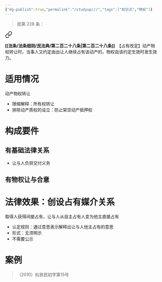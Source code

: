 ```yaml
---
{"dg-publish":true,"permalink":"/studyup///","tags":["知识点","物权"]}
---
```


>民第 228 条：
<div class="transclusion internal-embed is-loaded"><a class="markdown-embed-link" href="/////#t228" aria-label="Open link"><svg xmlns="http://www.w3.org/2000/svg" width="24" height="24" viewBox="0 0 24 24" fill="none" stroke="currentColor" stroke-width="2" stroke-linecap="round" stroke-linejoin="round" class="svg-icon lucide-link"><path d="M10 13a5 5 0 0 0 7.54.54l3-3a5 5 0 0 0-7.07-7.07l-1.72 1.71"></path><path d="M14 11a5 5 0 0 0-7.54-.54l-3 3a5 5 0 0 0 7.07 7.07l1.71-1.71"></path></svg></a><div class="markdown-embed">



**[[法条/法条细则/民法典/第二百二十八条\|第二百二十八条]]**　【占有改定】动产物权转让时，当事人又约定由出让人继续占有该动产的，物权自该约定生效时发生效力。 

</div></div>

# 适用情况
动产物权转让
- 限缩解释：所有权转让
- 排除动产质权的设立：防止架空动产抵押权
# 构成要件
## 有基础法律关系
- 让与人负担交付义务
## 有物权让与合意
# 法律效果：创设占有媒介关系
取得人获得间接占有，让与人从自主占有人变为他主直接占有
- 认定规则：通过意思表示解释出让与人他主占有的意思
- 形式：无须明示
- 不需要公示
# 案例
>（2010）杭铁民初字第15号
